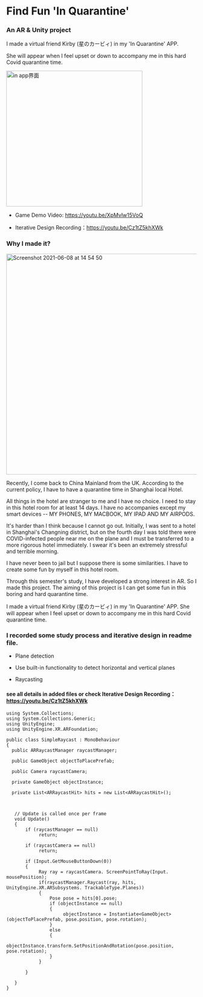 # Find Fun 'In Quarantine'
### An AR & Unity project

I made a virtual friend Kirby (星のカービィ) in my 'In Quarantine' APP.

She will appear when I feel upset or down to accompany me in this hard Covid quarantine time.

<img width="360" alt="in app界面" src="https://user-images.githubusercontent.com/69792837/121137371-29013b80-c869-11eb-8f4b-4229fc134273.png">

* Game Demo Video: https://youtu.be/XpMvlw15VoQ


* Iterative Design Recording：https://youtu.be/Cz1tZ5khXWk





### Why I made it?



<img width="585" alt="Screenshot 2021-06-08 at 14 54 50" src="https://user-images.githubusercontent.com/69792837/121137712-85fcf180-c869-11eb-8844-1c68c63e251d.png">



Recently, I come back to China Mainland from the UK. According to the current policy, I have to have a quarantine time in Shanghai local Hotel. 


All things in the hotel are stranger to me and I have no choice. I need to stay in this hotel room for at least 14 days. I have no accompanies except my smart devices -- MY PHONES, MY MACBOOK, MY IPAD AND MY AIRPODS. 

It's harder than I think because I cannot go out. Initially, I was sent to a hotel in Shanghai's Changning district, but on the fourth day I was told there were COVID-infected people near me on the plane and I must be transferred to a more rigorous hotel immediately. I swear it's been an extremely stressful and terrible morning. 

I have never been to jail but I suppose there is some similarities. I have to create some fun by myself in this hotel room.

Through this semester's study, I have developed a strong interest in AR. So I made this project. The aiming of this project is I can get some fun in this boring and hard quarantine time. 

I made a virtual friend Kirby (星のカービィ) in my 'In Quarantine' APP. She will appear when I feel upset or down to accompany me in this hard Covid quarantine time.




### I recorded some study process and iterative design in readme file.

* Plane detection

* Use built-in functionality to detect horizontal and vertical planes

* Raycasting


#### see all details in added files or check Iterative Design Recording：https://youtu.be/Cz1tZ5khXWk



 ``` 
using System.Collections;
using System.Collections.Generic;
using UnityEngine;
using UnityEngine.XR.ARFoundation;

public class SimpleRaycast : MonoBehaviour
{
   public ARRaycastManager raycastManager;

   public GameObject objectToPlacePrefab;

   public Camera raycastCamera;

   private GameObject objectInstance;

   private List<ARRaycastHit> hits = new List<ARRaycastHit>();



    // Update is called once per frame
    void Update()
    {
        if (raycastManager == null)
             return;

        if (raycastCamera == null)
             return;

        if (Input.GetMouseButtonDown(0))
        {
             Ray ray = raycastCamera. ScreenPointToRay(Input. mousePosition);
             if(raycastManager.Raycast(ray, hits, UnityEngine.XR.ARSubsystems. TrackableType.Planes))
             {
                 Pose pose = hits[0].pose;
                 if (objectInstance == null)
                 {
                      objectInstance = Instantiate<GameObject>(objectToPlacePrefab, pose.position, pose.rotation);
                 }
                 else
                 {
                     objectInstance.transform.SetPositionAndRotation(pose.position, pose.rotation);
                 }
             }

        }
         
    }
}


 ``` 

